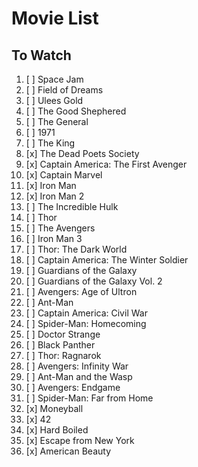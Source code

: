 # Movie List

## To Watch

1. [ ] Space Jam
1. [ ] Field of Dreams
1. [ ] Ulees Gold
1. [ ] The Good Shephered
1. [ ] The General
1. [ ] 1971
1. [ ] The King
1. [x] The Dead Poets Society
1. [x] Captain America: The First Avenger
1. [x] Captain Marvel
1. [x] Iron Man
1. [x] Iron Man 2
1. [ ] The Incredible Hulk
1. [ ] Thor
1. [ ] The Avengers
1. [ ] Iron Man 3
1. [ ] Thor: The Dark World
1. [ ] Captain America: The Winter Soldier
1. [ ] Guardians of the Galaxy
1. [ ] Guardians of the Galaxy Vol. 2 
1. [ ] Avengers: Age of Ultron
1. [ ] Ant-Man
1. [ ] Captain America: Civil War
1. [ ] Spider-Man: Homecoming
1. [ ] Doctor Strange
1. [ ] Black Panther
1. [ ] Thor: Ragnarok
1. [ ] Avengers: Infinity War
1. [ ] Ant-Man and the Wasp
1. [ ] Avengers: Endgame
1. [ ] Spider-Man: Far from Home
1. [x] Moneyball
1. [x] 42
1. [x] Hard Boiled
1. [x] Escape from New York
1. [x] American Beauty

